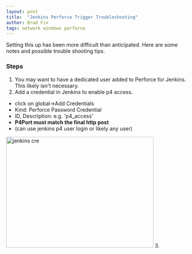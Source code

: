 ```yaml
---
layout: post
title:  "Jenkins Perforce Trigger Troubleshooting"
author: Brad Fix
tags: network windows perforce
---
```


Setting this up has been more difficult than anticipated. Here are some notes and possible trouble shooting tips.

### Steps
1. You may want to have a dedicated user added to Perforce for Jenkins. This likely isn't necessary.
2. Add a credential in Jenkins to enable p4 access.
 - click on global->Add Credentials
 - Kind: Perforce Password Credential
 - ID, Description: e.g. 'p4_access'
 - **P4Port must match the final http post**
 - (can use jenkins p4 user login or likely any user)
 <img src="/code-docs/assets/jk_credential.jpg" alt="jenkins cre" width="400" height="300"/>
3. 